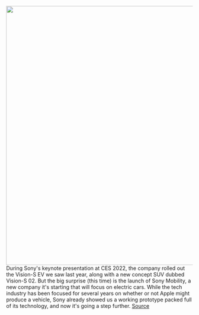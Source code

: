 <img src='https://cdn.vox-cdn.com/thumbor/DKfDPRIfjq1PyiFqOzJBrThxp8U=/0x0:1920x823/1200x0/filters:focal(0x0:1920x823):no_upscale()/cdn.vox-cdn.com/uploads/chorus_asset/file/23146234/vision_s_01.jpg' width='700px' /><br/>
During Sony's keynote presentation at CES 2022, the company rolled out the Vision-S EV we saw last year, along with a new concept SUV dubbed Vision-S 02. But the big surprise (this time) is the launch of Sony Mobility, a new company it's starting that will focus on electric cars. While the tech industry has been focused for several years on whether or not Apple might produce a vehicle, Sony already showed us a working prototype packed full of its technology, and now it's going a step further.
<a href='https://www.theverge.com/2022/1/4/22867818/sony-mobility-cars-vision-prototype-ces-2022'> Source <a/>